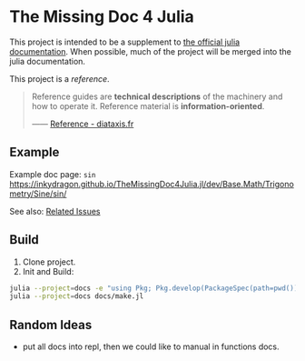 # The Missing Doc 4 Julia

This project is intended to be a supplement to [the official julia documentation](https://docs.julialang.org/).
When possible, much of the project will be merged into the julia documentation.

This project is a *reference*.
> Reference guides are **technical descriptions** of the machinery and how to operate it.
> Reference material is **information-oriented**.
>
> —— [Reference - diataxis.fr](https://diataxis.fr/reference/)


## Example
Example doc page: `sin` https://inkydragon.github.io/TheMissingDoc4Julia.jl/dev/Base.Math/Trigonometry/Sine/sin/

See also: [Related Issues](docs/src/index.md)


## Build
1. Clone project.
2. Init and Build:
```sh
julia --project=docs -e "using Pkg; Pkg.develop(PackageSpec(path=pwd())); Pkg.instantiate();"
julia --project=docs docs/make.jl
```


## Random Ideas
+ put all docs into repl, then we could like to manual in functions docs.
